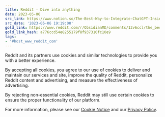 ```yaml
---
title: Reddit - Dive into anything
date: 2023-05-06
src_link: https://www.notion.so/The-Best-Way-to-Integrate-ChatGPT-Inside-Obsidian-r-ObsidianMD-30d5961e68c74501866b6a3ee51539d5
src_date: '2023-05-06 19:19:00'
gold_link: https://www.reddit.com/r/ObsidianMD/comments/12v6ccl/the_best_way_to_integrate_chatgpt_inside_obsidian/?ref=eleanorkonik.com&rdt=0
gold_link_hash: a776ccd54e8255179f8f937310fc10e9
tags:
- '#host_www_reddit_com'
---
```




 Reddit and its partners use cookies and similar technologies to provide you with a better experience.
 



 By accepting all cookies, you agree to our use of cookies to deliver and maintain our services and site, improve the quality of Reddit, personalize Reddit content and advertising, and measure the effectiveness of advertising.
 



 By rejecting non-essential cookies, Reddit may still use certain cookies to ensure the proper functionality of our platform.
 



 For more information, please see our
 [Cookie Notice](https://reddit.com/en-us/policies/cookies)
 and our
 [Privacy Policy](https://reddit.com/en-us/policies/privacy-policy).